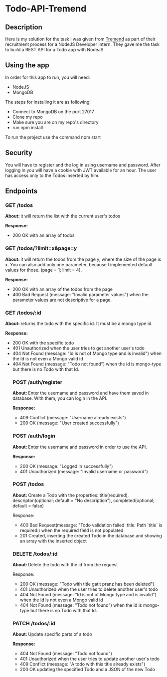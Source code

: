 # Todo-API-Tremend

## Description
Here is my solution for the task I was given from [Tremend](https://tremend.com/) as part of their recruitment process for a NodeJS Developer Intern.
They gave me the task to build a REST API for a Todo app with NodeJS.

## Using the app
In order for this app to run, you will need:
- NodeJS
- MongoDB
  
The steps for installing it are as following:
- Connect to MongoDB on the port 27017
- Clone my repo
- Make sure you are on my repo's directory
- run npm install

To run the project use the command npm start


## Security
You will have to register and the log in using username and password. After logging in you will have a cookie with JWT available for an hour. The user has access only to the Todos inserted by him.

## Endpoints

### GET /todos
<strong>About: </strong> it will return the list with the current user's todos

<strong>Response: </strong> 

<ul>
<li>200 OK with an array of todos </li>
</ul>

### GET /todos/?limit=x&page=y
<strong>About: </strong> it will return the todos from the page y, where the size of the page is x. You can also add only one parameter, because I implemented default values for those. (page = 1; limit = 4).

<strong> Response: </strong>

<ul>
<li>200 OK with an array of the todos from the page </li>
<li>400 Bad Request (message: "Invalid parameter values") when the parameter values are not descriptive for a page. </li>
</ul>

### GET /todos/:id
<strong>About: </strong> returns the todo with the specific id. It must be a mongo type id.

<strong> Response: </strong>
<ul>
<li>200 OK with the specific todo </li>
<li>401 Unauthorized when the user tries to get another user's todo </li>
<li>404 Not Found (message: "Id is not of Mongo type and is invalid") when the Id is not even a Mongo valid id </li>
<li>404 Not Found (message: "Todo not found") when the id is mongo-type but there is no Todo with that Id. </li>


### POST /auth/register
<strong> About: </strong> Enter the username and password and have them saved in database. With them, you can login in the API.

<strong> Response: </strong> 
<ul>
<li>409 Conflict (message: "Username already exists")</li>
<li>200 OK (message: "User created successfully") </li>
</ul>

### POST /auth/login
<strong> About: </strong> Enter the username and password in order to use the API.

<strong> Response: </strong>

<ul>
  <li> 200 OK (message: "Logged in successfully") </li>
  <li> 401 Unauthorized (message: "Invalid username or password") </li>
</ul>

### POST /todos
<strong> About: </strong> Create a Todo with the properties: title(required), descripton(optional; default = "No description"), completed(optional; default = false)

<string> Response: </strong> 

<ul>
  <li> 400 Bad Request(message: "Todo validation failed: title: Path `title` is required:) when the required field is not populated</li>
  <li> 201 Created, inserting the created Todo in the database and showing an array with the inserted object </li>
</ul>

### DELETE /todos/:id 
<strong> About: </strong> Delete the todo with the id from the request

<string> Response: </string> 

<ul>
  <li> 200 OK (message: "Todo with title gatit pranz has been deleted")
  <li> 401 Unauthorized when the user tries to delete another user's todo</li>
  <li>404 Not Found (message: "Id is not of Mongo type and is invalid") when the Id is not even a Mongo valid id </li>
  <li>404 Not Found (message: "Todo not found") when the id is mongo-type but there is no Todo with that Id. </li>
</ul>

### PATCH /todos/:id 
<strong> About: </strong> Update specific parts of a todo

<strong> Response: </strong> 

<ul>
  <li> 404 Not Found (message: "Todo not found") </li>
  <li> 401 Unauthorized when the user tries to update another user's todo</li>
  <li> 409 Conflict (message: "A todo with this title already exists")</li>
  <li> 200 OK updating the specified Todo and a JSON of the new Todo </li>

  

</ul>
